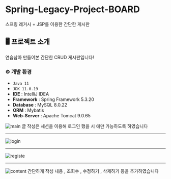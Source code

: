 # Spring-Legacy-Project-BOARD
스프링 레거시 + JSP를 이용한 간단한 게시판


## 🖥️ 프로젝트 소개
연습삼아 만들어본 간단한 CRUD 게시판입니다!
<br>

### ⚙️ 개발 환경
- `Java 11`
- `JDK 11.0.19`
- **IDE** : IntelliJ IDEA
- **Framework** : Spring Framework 5.3.20
- **Database** : MySQL 8.0.22
- **ORM** : Mybatis
- **Web-Server** : Apache Tomcat 9.0.65

![main](https://github.com/Ryuintae/SpringBoard/assets/101119025/d355b77c-764c-46ef-90b0-3aeb357f4bdf)
글 작성은 세션을 이용해 로그인 했을 시 에만 가능하도록 하였습니다
<hr>

![login](https://github.com/Ryuintae/SpringBoard/assets/101119025/10b5fdab-7b1e-445c-a565-6852b53947ab)
<hr>

![registe](https://github.com/Ryuintae/SpringBoard/assets/101119025/00dc7bf9-84ce-4e65-b524-be913513637a)
<hr>

![content](https://github.com/Ryuintae/SpringBoard/assets/101119025/647e5f40-99bc-4ed8-abb0-2fce413ce098)
간단하게 작성 내용 , 조회수 , 수정하기 , 삭제하기 등을 추가하였습니다
